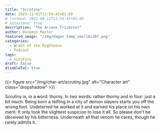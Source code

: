 ```yaml
---
title: "Scrutiny"
date: 2023-11-01T12:54:43+01:00
# lastmod: 2022-08-11T12:54:43+01:00
# nolastmod: true
description: "The Arcane Trickster"
author: Dungeon Master
featured_image: "/img/dagon_temp_smallbi2bf.png"
categories:
  - Wrath of the Righteous
  - Podcast
tags:
  - Scrutiny
draft: false
disableToC: true
---
```


{{< figure src="/img/char-art/scrutiny.jpg" alt="Character art" class="dropshadow" >}}

Scrutiny is, in a word: thorny. In two words: rather thorny and in four: just a bit much. Being born a teifling in a city of demon slayers starts you off the wrong foot. Undeterred  he worked at it and earned his place on his own merit. It only took the slightest suspicion to lose it all.
So please don't be deceived by his bitterness. Underneath all that venom he cares, though he rarely admits it.